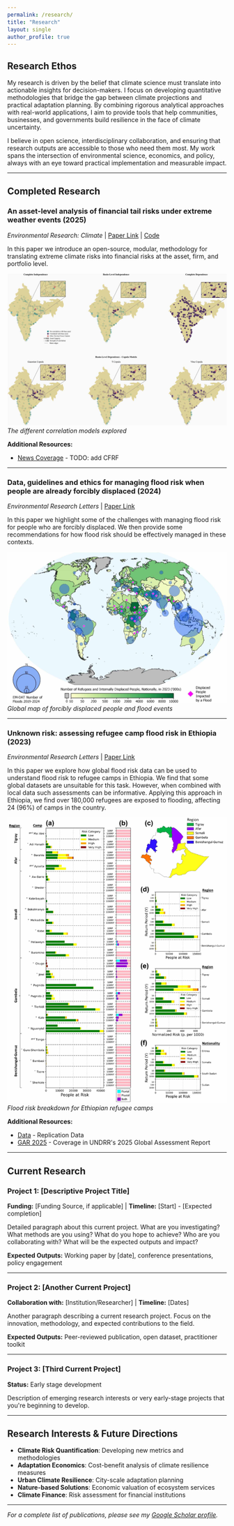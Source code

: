 ```yaml
---
permalink: /research/
title: "Research"
layout: single
author_profile: true
---
```


## Research Ethos

My research is driven by the belief that climate science must translate into actionable insights for decision-makers. I focus on developing quantitative methodologies that bridge the gap between climate projections and practical adaptation planning. By combining rigorous analytical approaches with real-world applications, I aim to provide tools that help communities, businesses, and governments build resilience in the face of climate uncertainty.

I believe in open science, interdisciplinary collaboration, and ensuring that research outputs are accessible to those who need them most. My work spans the intersection of environmental science, economics, and policy, always with an eye toward practical implementation and measurable impact.

---

## Completed Research

### An asset-level analysis of financial tail risks under extreme weather events (2025)
*Environmental Research: Climate* | [Paper Link](https://iopscience.iop.org/article/10.1088/2752-5295/addf6f) | [Code](https://github.com/rubenkerkhofs/PRISK)

In this paper we introduce an open-source, modular, methodology for translating extreme climate risks into financial risks at the asset, firm, and portfolio level.

![Correlation models explored](/assets/images/correlation_figure.jpg)
*The different correlation models explored*

**Additional Resources:**
- [News Coverage](#) - TODO: add CFRF

---

### Data, guidelines and ethics for managing flood risk when people are already forcibly displaced (2024)
*Environmental Research Letters* | [Paper Link](https://iopscience.iop.org/article/10.1088/1748-9326/ad9e06/meta)

In this paper we highlight some of the challenges with managing flood risk for people who are forcibly displaced. We then provide some recommendations for how flood risk should be effectively managed in these contexts.

![Global map of forcibly displaced people and flood events](/assets/images/global_refugee_map.jpg)
*Global map of forcibly displaced people and flood events*

---

### Unknown risk: assessing refugee camp flood risk in Ethiopia (2023)
*Environmental Research Letters* | [Paper Link](https://iopscience.iop.org/article/10.1088/1748-9326/acd8d0)

In this paper we explore how global flood risk data can be used to understand flood risk to refugee camps in Ethiopia. We find that some global datasets are unsuitable for this task. However, when combined with local data such assessments can be informative. Applying this approach in Ethiopia, we find over 180,000 refugees are exposed to flooding, affecting 24 (96%) of camps in the country.

![Flood risk breakdown for Ethiopian refugee caps](/assets/images/refugee_flood_risk.jpg)
*Flood risk breakdown for Ethiopian refugee camps*

**Additional Resources:**
- [Data](https://doi.org/10.5281/zenodo.7962039) - Replication Data
- [GAR 2025](https://environmentalmigration.iom.int/sites/g/files/tmzbdl1411/files/documents/2025-05/undrr-gar2025-web_0.pdf#page=37) - Coverage in UNDRR's 2025 Global Assessment Report

---

## Current Research

### Project 1: [Descriptive Project Title]
**Funding:** [Funding Source, if applicable] | **Timeline:** [Start] - [Expected completion]

Detailed paragraph about this current project. What are you investigating? What methods are you using? What do you hope to achieve? Who are you collaborating with? What will be the expected outputs and impact?

**Expected Outputs:** Working paper by [date], conference presentations, policy engagement

---

### Project 2: [Another Current Project]
**Collaboration with:** [Institution/Researcher] | **Timeline:** [Dates]

Another paragraph describing a current research project. Focus on the innovation, methodology, and expected contributions to the field.

**Expected Outputs:** Peer-reviewed publication, open dataset, practitioner toolkit

---

### Project 3: [Third Current Project]
**Status:** Early stage development

Description of emerging research interests or very early-stage projects that you're beginning to develop.

---

## Research Interests & Future Directions

- **Climate Risk Quantification**: Developing new metrics and methodologies
- **Adaptation Economics**: Cost-benefit analysis of climate resilience measures  
- **Urban Climate Resilience**: City-scale adaptation planning
- **Nature-based Solutions**: Economic valuation of ecosystem services
- **Climate Finance**: Risk assessment for financial institutions

---

*For a complete list of publications, please see my [Google Scholar profile](https://scholar.google.com/citations?user=6WUwIfQAAAAJ&hl=en).*